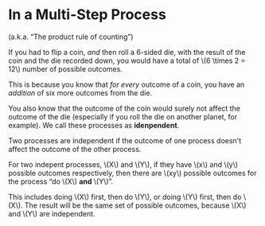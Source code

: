 # In a Multi-Step Process

(a.k.a. “The product rule of counting”)

If you had to flip a coin, *and* then roll a 6-sided die, with the result of the coin and the die recorded down, you would have a total of \\(6 \\times 2 = 12\\) number of possible outcomes.

This is because you know that *for every* outcome of a coin, you have an *addition* of six more outcomes from the die.

You also know that the outcome of the coin would surely not affect the outcome of the die (especially if you roll the die on another planet, for example). We call these processes as **idenpendent**.

Two processes are independent if the outcome of one process doesn't affect the outcome of the other process.

For two indepent processes, \\(X\\) and \\(Y\\), if they have \\(x\\) and \\(y\\) possible outcomes respectively, then there are \\(xy\\) possible outcomes for the process “do \\(X\\) **and** \\(Y\\)”.

This includes doing \\(X\\) first, then do \\(Y\\), or doing \\(Y\\) first, then do \\(X\\). The result will be the same set of possible outcomes, because \\(X\\) and \\(Y\\) are independent.
